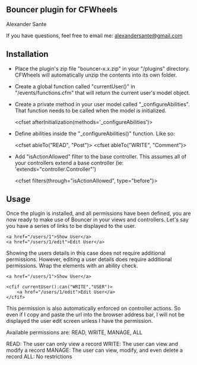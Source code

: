 ## Bouncer plugin for CFWheels

Alexander Sante 

If you have questions, feel free to email me: alexandersante@gmail.com

## Installation

- Place the plugin's zip file "bouncer-x.x.zip" in your "/plugins" directory.  CFWheels will automatically unzip the contents into its own folder.

- Create a global function called "currentUser()" in "/events/functions.cfm" that will return the current user's model object.

- Create a private method in your user model called "_configureAbilities".  That function needs to be called when the model is initialized.

	<cfset afterInitialization(methods='_configureAbilities')>  

- Define abilities inside the "_configureAbilities()" function.  Like so:

	<cfset ableTo("READ", "Post")>
	<cfset ableTo("WRITE", "Comment")>

- Add "isActionAllowed" filter to the base controller.  This assumes all of your controllers extend a base controller (ie: 'extends="controller.Controller"')

	<cfset filters(through="isActionAllowed", type="before")>

## Usage

Once the plugin is installed, and all permissions have been defined, you are now ready to make use of Bouncer in your views and controllers.  Let's say you have a series of links to be displayed to the user.  
	
	<a href="/users/1">Show User</a>
	<a href="/users/1/edit">Edit User</a>

Showing the users details in this case does not require additional permissions.  However, editing a user details does require additional permissions.  Wrap the elements with an ability check.

	<a href="/users/1">Show User</a>

	<cfif currentUser().can("WRITE","USER")>
		<a href="/users/1/edit">Edit User</a>
	</cfif>

This permission is also automatically enforced on controller actions.  So even if I copy and paste the url into the browser address bar, I will not be displayed the user edit screen unless I have the permission.

Available permissions are: READ, WRITE, MANAGE, ALL

READ: The user can only view a record
WRITE: The user can view and modify a record
MANAGE: The user can view, modify, and even delete a record
ALL: No restrictions
